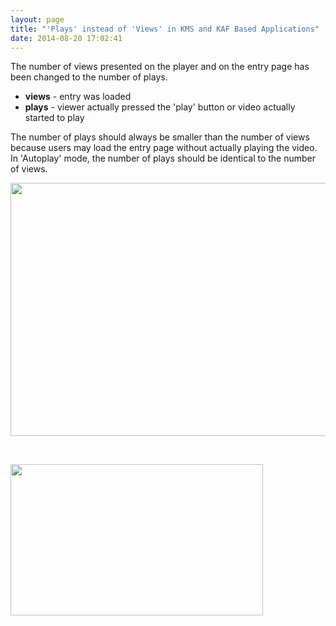 ```yaml
---
layout: page
title: "'Plays' instead of 'Views' in KMS and KAF Based Applications"
date: 2014-08-20 17:02:41
---
```


<span>The number of views presented on the player and on the entry page has been changed to the number of plays.</span>

<ul class="mce-note-graphic">
  <li>
    <strong>views</strong> - entry was loaded
  </li>
  <li>
    <strong>plays</strong> - viewer actually pressed the 'play' button or video actually started to play
  </li>
</ul>

<p class="mce-note-graphic">
  The number of plays should always be smaller than the number of views because users may load the entry page without actually playing the video.<br />In 'Autoplay' mode, the number of plays should be identical to the number of views.
</p>

<img src="http://knowledge.kaltura.com/sites/default/files/styles/large/public/aaa.png?itok=dKT8efce" border="0" alt="" width="640" height="405" />

 

<img src="http://knowledge.kaltura.com/sites/default/files/styles/large/public/bbb.png?itok=bioWzGdU" border="0" alt="" width="404" height="242" />